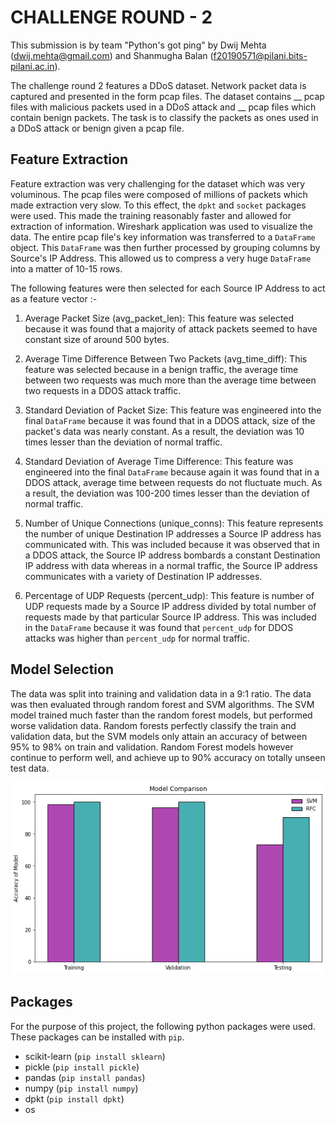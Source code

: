 # CHALLENGE ROUND - 2

This submission is by team "Python's got ping" by Dwij Mehta (dwij.mehta@gmail.com) and Shanmugha Balan (f20190571@pilani.bits-pilani.ac.in).

The challenge round 2 features a DDoS dataset. Network packet data is captured and presented in the form pcap files. The dataset contains __ pcap files with malicious packets used in a DDoS attack and __ pcap files which contain benign packets. The task is to classify the packets as ones used in a DDoS attack or benign given a pcap file. 

## Feature Extraction
Feature extraction was very challenging for the dataset which was very voluminous. The pcap files were composed of millions of packets which made extraction very slow. To this effect, the `dpkt` and `socket` packages were used. This made the training reasonably faster and allowed for extraction of information. Wireshark application was used to visualize the data. The entire pcap file's key information was transferred to a `DataFrame` object. This `DataFrame` was then further processed by grouping columns by Source's IP Address. This allowed us to compress a very huge `DataFrame` into a matter of 10-15 rows. 

The following features were then selected for each Source IP Address to act as a feature vector :-
1. Average Packet Size (avg_packet_len):
This feature was selected because it was found that a majority of attack packets seemed to have constant size of around 500 bytes. 

2. Average Time Difference Between Two Packets (avg_time_diff):
This feature was selected because in a benign traffic, the average time between two requests was much more than the average time between two requests in a DDOS attack traffic.

3. Standard Deviation of Packet Size:
This feature was engineered into the final `DataFrame` because it was found that in a DDOS attack, size of the packet's data was nearly constant. As a result, the deviation was 10 times lesser than the deviation of normal traffic.

4. Standard Deviation of Average Time Difference:
This feature was engineered into the final `DataFrame` because again it was found that in a DDOS attack, average time between requests do not fluctuate much. As a result, the deviation was 100-200 times lesser than the deviation of normal traffic.

5. Number of Unique Connections (unique_conns):
This feature represents the number of unique Destination IP addresses a Source IP address has communicated with. This was included because it was observed that in a DDOS attack, the Source IP address bombards a constant Destination IP address with data whereas in a normal traffic, the Source IP address communicates with a variety of Destination IP addresses.

6. Percentage of UDP Requests (percent_udp):
This feature is number of UDP requests made by a Source IP address divided by total number of requests made by that particular Source IP address. This was included in the `DataFrame` because it was found that `percent_udp` for DDOS attacks was higher than `percent_udp` for normal traffic.

## Model Selection
The data was split into training and validation data in a 9:1 ratio. The data was then evaluated through random forest and SVM algorithms. The SVM model trained much faster than the random forest models, but performed worse validation data. Random forests perfectly classify the train and validation data, but the SVM models only attain an accuracy of between 95% to 98% on train and validation. Random Forest models however continue to perform well, and achieve up to 90% accuracy on totally unseen test data.

![Model Selection](https://raw.githubusercontent.com/sbalan7/HCL-Hack-IITK-2020/master/Challenge-Round-2/Images/model_selection.png?token=ANTJ6F7YLWJENVQ4ZD7YFH27GPJME)

## Packages
For the purpose of this project, the following python packages were used. These packages can be installed with `pip`.

* scikit-learn (`pip install sklearn`)
* pickle (`pip install pickle`)
* pandas (`pip install pandas`)
* numpy (`pip install numpy`)
* dpkt (`pip install dpkt`)
* os 
